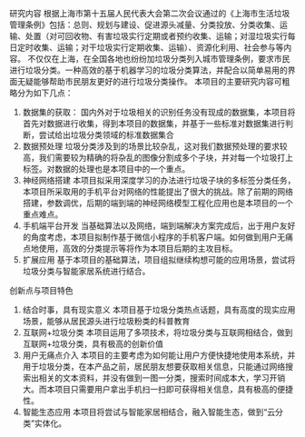 研究内容
根据上海市第十五届人民代表大会第二次会议通过的《上海市生活垃圾管理条例》包括：总则、规划与建设、促进源头减量、分类投放、分类收集、运输、处置（对可回收物、有害垃圾实行定期或者预约收集、运输；对湿垃圾实行每日定时收集、运输；对干垃圾实行定期收集、运输）、资源化利用、社会参与等内容。
不仅仅在上海，在全国各地也纷纷加垃圾分类列入城市管理条例，要求市民进行垃圾分类。一种高效的基于机器学习的垃圾分类算法，并配合以简单易用的界面无疑能够帮助市民朋友更好的进行垃圾分类操作。
本项目的主要研究内容可粗略分为如下几点：
1. 数据集的获取：
	国内外对于垃圾相关的识别任务没有现成的数据集，本项目将首先对数据进行收集，得到本项目的数据集，并基于一些标准对数据集进行判断，尝试给出垃圾分类领域的标准数据集合
2. 数据预处理
	垃圾分类涉及到的场景比较杂乱，这对我们数据预处理的要求较高，我们需要较为精确的将杂乱的图像分割成多个子块，并对每一个垃圾打上标签。对数据的处理也是本项目中的一个重点。
3. 神经网络搭建
	本项目拟采用深度学习的办法进行垃圾子块的多标签分类任务，本项目所采取用的手机平台对网络的性能提出了很大的挑战。除了前期的网络搭建，参数调优，后期的端到端的神经网络模型工程化应用也是本项目的一个重点难点。
4. 手机端平台开发
	当基础算法以及网络，端到端解决方案完成后，出于用户友好的角度考虑，本项目拟制作基于微信小程序的手机客户端。如何做到用户无痛点地使用，高效的分类提示等将作为本项目后期的主攻目标。
5. 扩展应用
	基于本项目的基础算法，项目组拟继续构想可能的应用场景，尝试将垃圾分类与智能家居系统进行结合。

创新点与项目特色
1. 结合时事，具有现实意义
	本项目基于垃圾分类热点话题，具有高度的现实应用场景，能够从居民源头进行垃圾粉类的科普教育
2. 互联网+垃圾分类
	本项目运用了多项技术，将垃圾分类与互联网相结合，做到互联网+垃圾分类，具有极高的创新价值
3. 用户无痛点介入
	本项目的主要考虑为如何能让用户方便快捷地使用本系统，并用于垃圾分类，在本产品之前，居民朋友想要获取相关信息，只能通过网络搜索出相关的文本资料，并没有做到一图一分类，搜索时间成本大，学习开销大。而本项目只需要用户拿出手机扫一扫即可获得相关信息，具有极高的便捷性。
4. 智能生态应用
	本项目将尝试与智能家居相结合，融入智能生态，做到“云分类”实体化。







